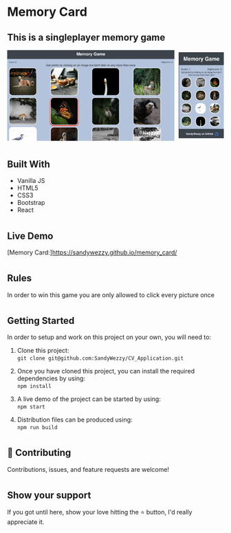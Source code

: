 # Memory Card

## This is a singleplayer memory game 

<div style="display:flex;justify-content:center;align-items:center;">
  <div style="margin-right:10px;">
    <img src="./src/Assets/Screenshot.png" alt="screenshot of website" width="400" />
  </div>
  <div>
    <img src="./src/Assets/Screenshot-mobile.png" alt="screenshot of website" width="" height='200' />
  </div>
</div>

#
## Built With 

- Vanilla JS
- HTML5
- CSS3
- Bootstrap
- React
#

## Live Demo

[Memory Card:]https://sandywezzy.github.io/memory_card/

#

## Rules
In order to win this game you are only allowed to click every picture once
#
## Getting Started

In order to setup and work on this project on your own, you will need to:

1. Clone this project:  
`git clone git@github.com:SandyWezzy/CV_Application.git`

2. Once you have cloned this project, you can install the required dependencies by using:  
`npm install`

3. A live demo of the project can be started by using:  
`npm start`

4. Distribution files can be produced using:  
`npm run build`

#
## 🤝 Contributing

Contributions, issues, and feature requests are welcome!
#
## Show your support

If you got until here, show your love hitting the ⭐️ button, I'd really appreciate it.
